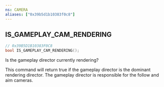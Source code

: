 ```yaml
---
ns: CAMERA
aliases: ["0x39b5d1b10383f0c8"]
---
```

## IS_GAMEPLAY_CAM_RENDERING

```c
// 0x39B5D1B10383F0C8
bool IS_GAMEPLAY_CAM_RENDERING();
```

Is the gameplay director currently rendering?

This command will return true if the gameplay director is the dominant rendering director. The gameplay director is responsible for the follow and aim cameras.

